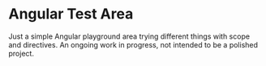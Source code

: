 # Angular Test Area
Just a simple Angular playground area trying different things with scope and directives.  An ongoing work in progress, not intended to be a polished project.
